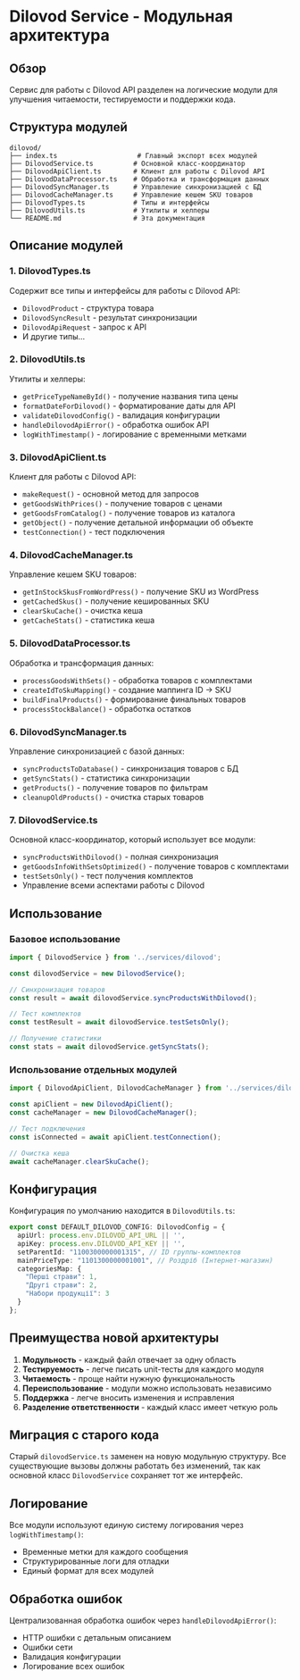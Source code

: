 # Dilovod Service - Модульная архитектура

## Обзор

Сервис для работы с Dilovod API разделен на логические модули для улучшения читаемости, тестируемости и поддержки кода.

## Структура модулей

```
dilovod/
├── index.ts                    # Главный экспорт всех модулей
├── DilovodService.ts          # Основной класс-координатор
├── DilovodApiClient.ts        # Клиент для работы с Dilovod API
├── DilovodDataProcessor.ts    # Обработка и трансформация данных
├── DilovodSyncManager.ts      # Управление синхронизацией с БД
├── DilovodCacheManager.ts     # Управление кешем SKU товаров
├── DilovodTypes.ts            # Типы и интерфейсы
├── DilovodUtils.ts            # Утилиты и хелперы
└── README.md                  # Эта документация
```

## Описание модулей

### 1. DilovodTypes.ts
Содержит все типы и интерфейсы для работы с Dilovod API:
- `DilovodProduct` - структура товара
- `DilovodSyncResult` - результат синхронизации
- `DilovodApiRequest` - запрос к API
- И другие типы...

### 2. DilovodUtils.ts
Утилиты и хелперы:
- `getPriceTypeNameById()` - получение названия типа цены
- `formatDateForDilovod()` - форматирование даты для API
- `validateDilovodConfig()` - валидация конфигурации
- `handleDilovodApiError()` - обработка ошибок API
- `logWithTimestamp()` - логирование с временными метками

### 3. DilovodApiClient.ts
Клиент для работы с Dilovod API:
- `makeRequest()` - основной метод для запросов
- `getGoodsWithPrices()` - получение товаров с ценами
- `getGoodsFromCatalog()` - получение товаров из каталога
- `getObject()` - получение детальной информации об объекте
- `testConnection()` - тест подключения

### 4. DilovodCacheManager.ts
Управление кешем SKU товаров:
- `getInStockSkusFromWordPress()` - получение SKU из WordPress
- `getCachedSkus()` - получение кешированных SKU
- `clearSkuCache()` - очистка кеша
- `getCacheStats()` - статистика кеша

### 5. DilovodDataProcessor.ts
Обработка и трансформация данных:
- `processGoodsWithSets()` - обработка товаров с комплектами
- `createIdToSkuMapping()` - создание маппинга ID -> SKU
- `buildFinalProducts()` - формирование финальных товаров
- `processStockBalance()` - обработка остатков

### 6. DilovodSyncManager.ts
Управление синхронизацией с базой данных:
- `syncProductsToDatabase()` - синхронизация товаров с БД
- `getSyncStats()` - статистика синхронизации
- `getProducts()` - получение товаров по фильтрам
- `cleanupOldProducts()` - очистка старых товаров

### 7. DilovodService.ts
Основной класс-координатор, который использует все модули:
- `syncProductsWithDilovod()` - полная синхронизация
- `getGoodsInfoWithSetsOptimized()` - получение товаров с комплектами
- `testSetsOnly()` - тест получения комплектов
- Управление всеми аспектами работы с Dilovod

## Использование

### Базовое использование
```typescript
import { DilovodService } from '../services/dilovod';

const dilovodService = new DilovodService();

// Синхронизация товаров
const result = await dilovodService.syncProductsWithDilovod();

// Тест комплектов
const testResult = await dilovodService.testSetsOnly();

// Получение статистики
const stats = await dilovodService.getSyncStats();
```

### Использование отдельных модулей
```typescript
import { DilovodApiClient, DilovodCacheManager } from '../services/dilovod';

const apiClient = new DilovodApiClient();
const cacheManager = new DilovodCacheManager();

// Тест подключения
const isConnected = await apiClient.testConnection();

// Очистка кеша
await cacheManager.clearSkuCache();
```

## Конфигурация

Конфигурация по умолчанию находится в `DilovodUtils.ts`:

```typescript
export const DEFAULT_DILOVOD_CONFIG: DilovodConfig = {
  apiUrl: process.env.DILOVOD_API_URL || '',
  apiKey: process.env.DILOVOD_API_KEY || '',
  setParentId: "1100300000001315", // ID группы-комплектов
  mainPriceType: "1101300000001001", // Роздріб (Інтернет-магазин)
  categoriesMap: {
    "Перші страви": 1,
    "Другі страви": 2,
    "Набори продукції": 3
  }
};
```

## Преимущества новой архитектуры

1. **Модульность** - каждый файл отвечает за одну область
2. **Тестируемость** - легче писать unit-тесты для каждого модуля
3. **Читаемость** - проще найти нужную функциональность
4. **Переиспользование** - модули можно использовать независимо
5. **Поддержка** - легче вносить изменения и исправления
6. **Разделение ответственности** - каждый класс имеет четкую роль

## Миграция с старого кода

Старый `dilovodService.ts` заменен на новую модульную структуру. Все существующие вызовы должны работать без изменений, так как основной класс `DilovodService` сохраняет тот же интерфейс.

## Логирование

Все модули используют единую систему логирования через `logWithTimestamp()`:
- Временные метки для каждого сообщения
- Структурированные логи для отладки
- Единый формат для всех модулей

## Обработка ошибок

Централизованная обработка ошибок через `handleDilovodApiError()`:
- HTTP ошибки с детальным описанием
- Ошибки сети
- Валидация конфигурации
- Логирование всех ошибок
